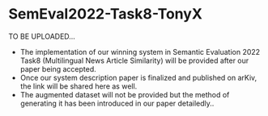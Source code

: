 # SemEval2022-Task8-TonyX

TO BE UPLOADED...

- The implementation of our winning system in Semantic Evaluation 2022 Task8 (Multilingual News Article Similarity) will be provided after our paper being accepted.
- Once our system description paper is finalized and published on arKiv, the link will be shared here as well.
- The augmented dataset will not be provided but the method of generating it has been introduced in our paper detailedly..
